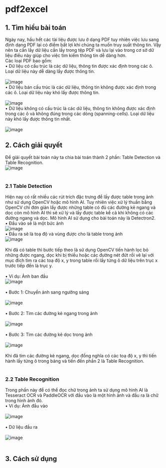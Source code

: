 # pdf2excel
## 1. Tìm hiểu bài toán
Ngày nay, hầu hết các tài liệu được lưu ở dạng PDF tuy nhiên việc lưu sang định dạng PDF lại có điểm bất lợi khi chúng ta muốn truy suất thông tin. Vậy nên ta cần lấy dữ liệu cần lấy trong tệp PDF và lưu lại vào trong cơ sở dữ liệu điều này giúp cho việc tìm kiếm thông tin dễ dàng hơn.
<br/>
Các loại PDF bao gồm:
<br/>
• Dữ liệu có cấu trúc là các dữ liệu, thông tin được xác định trong các ô. Loại dữ liệu này dễ dàng lấy được thông tin.
<br/>
<br/>
![image](https://github.com/xdnguyenhiepxd/pdf2excel/assets/88564663/567aef17-216d-4557-8fa0-f941ae3b6153)
<br/>
• Dữ liệu bán cấu trúc là các dữ liệu, thông tin không được xác định trong các ô. Loại dữ liệu này khó lấy được thông tin.
<br/>
<br/>
![image](https://github.com/xdnguyenhiepxd/pdf2excel/assets/88564663/3d78c338-f808-4811-ba5f-a2af567cc94a)
<br/>
• Dữ liệu không có cấu trúc là các dữ liệu, thông tin không được xác định trong các ô và không đúng trong các dòng (spanning-cells). Loại dữ liệu này khó lấy được thông tin nhất.
<br/>
<br/>
![image](https://github.com/xdnguyenhiepxd/pdf2excel/assets/88564663/4533887b-6000-456e-a109-b793b5f669c7)
## 2. Cách giải quyết
Để giải quyết bài toán này ta chia bài toán thành 2 phần: Table Detection và Table Recognition.
<br/>
![image](https://github.com/xdnguyenhiepxd/pdf2excel/assets/88564663/ef4f6900-353b-4858-881a-1ac4cbe6a258)
<br/>
<br/>
### 2.1 Table Detection
Hiện nay có rất nhiều các rút trích đặc trưng để lấy được table trong ảnh như sử dụng OpenCV hoặc mô hình AI. Tuy nhiên việc xử lý thuần bằng OpenCV chỉ đơn giản lấy được những table có đủ các đường kẻ ngang và dọc còn mô hình AI thì sẽ xử lý và lấy được table kể cả khi không có các đường ngang và dọc. Mô hình AI sử dụng cho bài toán này là Detectron2.
<br/>
• Đầu vào sẽ là một bức ảnh
<br/>
![image](https://github.com/xdnguyenhiepxd/pdf2excel/assets/88564663/72b73aa2-1704-44c7-809d-2cf906237c14)
<br/>
• Đầu ra sẽ là toạ độ và vùng được cho là table trong ảnh
<br/>
![image](https://github.com/xdnguyenhiepxd/pdf2excel/assets/88564663/5842ba8c-ffd4-4889-ba47-31f2d730729c)
<br/>
<br/>
Khi đã có table thì bước tiếp theo là sử dụng OpenCV tiến hành lọc bỏ những được ngang, dọc khi bị thiếu hoặc các đường nét đứt rồi vẽ lại với mục đích tìm ra các toạ độ x, y trong table rồi lấy từng ô dữ liệu trên trục x trước tiếp đến là trục y.
<br/>
<br/>
• Ví dụ: Ảnh ban đầu
<br/>
![image](https://github.com/xdnguyenhiepxd/pdf2excel/assets/88564663/518f5687-bea0-4307-af33-5af25325d671)
<br/>
<br/>
• Bước 1: Chuyển ảnh sang ngưỡng sáng
<br/>
<br/>
![image](https://github.com/xdnguyenhiepxd/pdf2excel/assets/88564663/4af489bd-a527-4af0-8aea-b5bccdf5dac4)
<br/>
<br/>
• Bước 2: Tìm các đường kẻ ngang trong ảnh
<br/>
<br/>
![image](https://github.com/xdnguyenhiepxd/pdf2excel/assets/88564663/6a6c8f15-be9f-4eb6-aebe-d3266b9ff20d)
<br/>
<br/>
• Bước 3: Tìm các đường kẻ dọc trong ảnh
<br/>
<br/>
![image](https://github.com/xdnguyenhiepxd/pdf2excel/assets/88564663/fe3c881b-104f-4d07-8ecf-60710fd3af21)
<br/>
<br/>
Khi đã tìm các đường kẻ ngang, dọc đồng nghĩa có các toạ độ x, y thì tiến hành lấy từng ô trong bảng và tiến đến phần 2 là Table Recognition.
<br/>
<br/>
### 2.2 Table Recognition
Trong phần này để có thể đọc chữ trong ảnh ta sử dụng mô hình AI là Tesseract OCR và PaddleOCR với đầu vào là một hình ảnh và đầu ra là chữ trong hình ảnh đó.
<br/>
• Ví dụ: Ảnh đầu vào
<br/>
<br/>
![image](https://github.com/xdnguyenhiepxd/pdf2excel/assets/88564663/b73bc2fc-acbc-4ce5-bae2-73503b2c2f9e)
<br/>
<br/>
• Dữ liệu đầu ra
<br/>
<br/>
![image](https://github.com/xdnguyenhiepxd/pdf2excel/assets/88564663/1329480c-81ca-4fcf-83e4-4a8a9eca60b7)
<br/>
<br/>
## 3. Cách sử dụng
